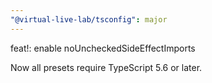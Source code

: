```yaml
---
"@virtual-live-lab/tsconfig": major
---
```


feat!: enable noUncheckedSideEffectImports

Now all presets require TypeScript 5.6 or later.
